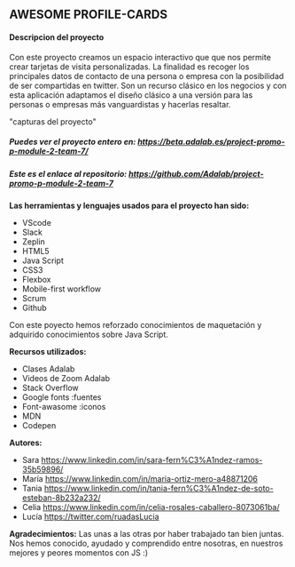 ## AWESOME PROFILE-CARDS

#### Descripcion del proyecto

Con este proyecto creamos un espacio interactivo que que nos permite crear tarjetas de visita personalizadas. La finalidad es recoger los principales datos de contacto de una persona o empresa con la posibilidad de ser compartidas en twitter. Son un recurso clásico en los negocios y con esta aplicación adaptamos el diseño clásico a una versión para las personas o empresas más vanguardistas y hacerlas resaltar.

"capturas del proyecto"

##### Puedes ver el proyecto entero en: https://beta.adalab.es/project-promo-p-module-2-team-7/

##### Este es el enlace al repositorio: https://github.com/Adalab/project-promo-p-module-2-team-7

**Las herramientas y lenguajes usados para el proyecto han sido:**

- VScode
- Slack
- Zeplin
- HTML5
- Java Script
- CSS3
- Flexbox
- Mobile-first workflow
- Scrum
- Github

Con este poyecto hemos reforzado conocimientos de maquetación y adquirido conocimientos sobre Java Script.

**Recursos utilizados:**

- Clases Adalab
- Videos de Zoom Adalab
- Stack Overflow
- Google fonts :fuentes
- Font-awasome :iconos
- MDN
- Codepen

**Autores:**

- Sara https://www.linkedin.com/in/sara-fern%C3%A1ndez-ramos-35b59896/
- María https://www.linkedin.com/in/maria-ortiz-mero-a48871206
- Tania https://www.linkedin.com/in/tania-fern%C3%A1ndez-de-soto-esteban-8b232a232/
- Celia https://www.linkedin.com/in/celia-rosales-caballero-8073061ba/
- Lucía https://twitter.com/ruadasLucia

**Agradecimientos:**
Las unas a las otras por haber trabajado tan bien juntas. Nos hemos conocido, ayudado y comprendido entre nosotras, en nuestros mejores y peores momentos con JS :)
